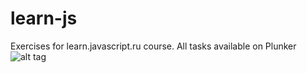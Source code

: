 # learn-js
Exercises for learn.javascript.ru course. All tasks available on Plunker
![alt tag](https://github.com/kovalenkovpu/learn-js/tree/master/img/learn-js.jpg)
